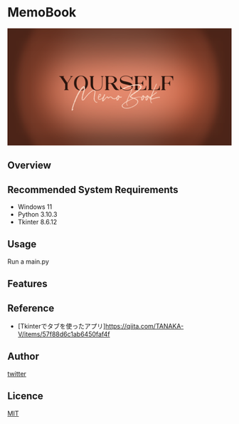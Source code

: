 # MemoBook

![png](https://github.com/YYUTY/MemoBook/blob/master/Setting/Texture/Picture/start.png)

## Overview

## Recommended System Requirements
- Windows 11
- Python 3.10.3
- Tkinter 8.6.12

## Usage
Run a main.py

## Features

## Reference
- [Tkinterでタブを使ったアプリ]https://qiita.com/TANAKA-V/items/57f88d6c1ab6450faf4f
## Author

[twitter](https://twitter.com/Kotabrog)

## Licence

[MIT](https://......)
